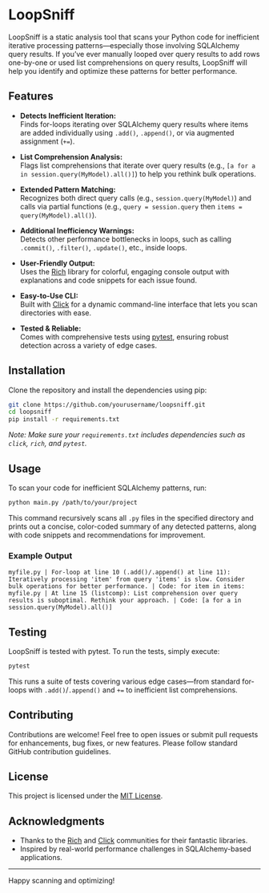 # LoopSniff

LoopSniff is a static analysis tool that scans your Python code for inefficient iterative processing patterns—especially those involving SQLAlchemy query results. If you’ve ever manually looped over query results to add rows one-by-one or used list comprehensions on query results, LoopSniff will help you identify and optimize these patterns for better performance.

## Features

- **Detects Inefficient Iteration:**  
  Finds for-loops iterating over SQLAlchemy query results where items are added individually using `.add()`, `.append()`, or via augmented assignment (`+=`).

- **List Comprehension Analysis:**  
  Flags list comprehensions that iterate over query results (e.g., `[a for a in session.query(MyModel).all()]`) to help you rethink bulk operations.

- **Extended Pattern Matching:**  
  Recognizes both direct query calls (e.g., `session.query(MyModel)`) and calls via partial functions (e.g., `query = session.query` then `items = query(MyModel).all()`).

- **Additional Inefficiency Warnings:**  
  Detects other performance bottlenecks in loops, such as calling `.commit()`, `.filter()`, `.update()`, etc., inside loops.

- **User-Friendly Output:**  
  Uses the [Rich](https://github.com/Textualize/rich) library for colorful, engaging console output with explanations and code snippets for each issue found.

- **Easy-to-Use CLI:**  
  Built with [Click](https://click.palletsprojects.com/) for a dynamic command-line interface that lets you scan directories with ease.

- **Tested & Reliable:**  
  Comes with comprehensive tests using [pytest](https://docs.pytest.org/), ensuring robust detection across a variety of edge cases.

## Installation

Clone the repository and install the dependencies using pip:

```bash
git clone https://github.com/yourusername/loopsniff.git
cd loopsniff
pip install -r requirements.txt
```

*Note: Make sure your `requirements.txt` includes dependencies such as `click`, `rich`, and `pytest`.*

## Usage

To scan your code for inefficient SQLAlchemy patterns, run:

```bash
python main.py /path/to/your/project
```

This command recursively scans all `.py` files in the specified directory and prints out a concise, color-coded summary of any detected patterns, along with code snippets and recommendations for improvement.

### Example Output

```
myfile.py | For-loop at line 10 (.add()/.append() at line 11): Iteratively processing 'item' from query 'items' is slow. Consider bulk operations for better performance. | Code: for item in items:
myfile.py | At line 15 (listcomp): List comprehension over query results is suboptimal. Rethink your approach. | Code: [a for a in session.query(MyModel).all()]
```

## Testing

LoopSniff is tested with pytest. To run the tests, simply execute:

```bash
pytest
```

This runs a suite of tests covering various edge cases—from standard for-loops with `.add()`/`.append()` and `+=` to inefficient list comprehensions.

## Contributing

Contributions are welcome! Feel free to open issues or submit pull requests for enhancements, bug fixes, or new features. Please follow standard GitHub contribution guidelines.

## License

This project is licensed under the [MIT License](LICENSE).

## Acknowledgments

- Thanks to the [Rich](https://github.com/Textualize/rich) and [Click](https://click.palletsprojects.com/) communities for their fantastic libraries.
- Inspired by real-world performance challenges in SQLAlchemy-based applications.

---

Happy scanning and optimizing!
